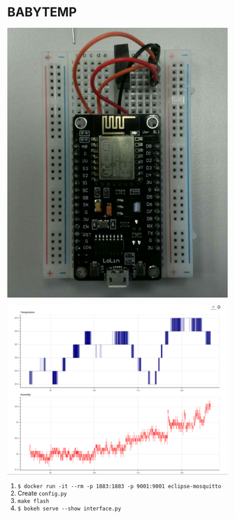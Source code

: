 BABYTEMP
========

![nodemcu v3](nodemcuv3.jpg)

![babytemp interface](interface.png)

1. `$ docker run -it --rm -p 1883:1883 -p 9001:9001 eclipse-mosquitto`
2. Create `config.py`
3. `make flash`
4. `$ bokeh serve --show interface.py`
